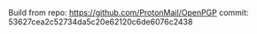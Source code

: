 Build from
repo: https://github.com/ProtonMail/OpenPGP
commit: 53627cea2c52734da5c20e62120c6de6076c2438
